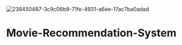 ![238450487-3c9c06b9-71fe-4931-a6ee-17ac7ba0adad](https://github.com/preerna/Movie-Recommendation-System/assets/97750668/10331090-f612-4000-97e8-39ccd8798f8d)

# Movie-Recommendation-System
